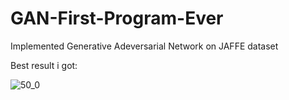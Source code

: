 # GAN-First-Program-Ever
Implemented Generative Adeversarial Network on JAFFE dataset

Best result i got:

![50_0](https://user-images.githubusercontent.com/22034866/35470318-36c6466c-036d-11e8-8531-16fa48860095.png)
